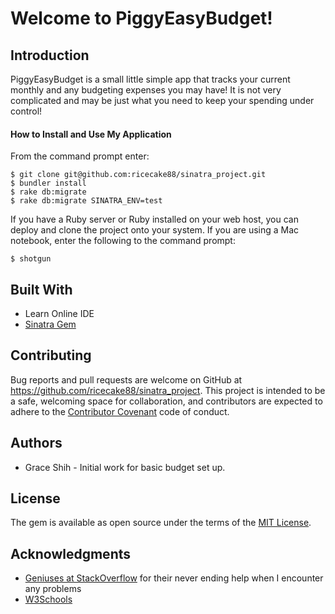 # Welcome to PiggyEasyBudget!

## Introduction

PiggyEasyBudget is a small little simple app that tracks your current monthly and any budgeting expenses you may have! It is not very complicated and may be just what you need to keep your spending under control!

#### How to Install and Use My Application

From the command prompt enter:
```
$ git clone git@github.com:ricecake88/sinatra_project.git
$ bundler install
$ rake db:migrate
$ rake db:migrate SINATRA_ENV=test
```

If you have a Ruby server or Ruby installed on your web host, you can deploy and clone the project onto your system. If you are using a Mac notebook, enter the following to the command prompt:
```
$ shotgun
```

## Built With

* Learn Online IDE
* [Sinatra Gem](https://rubygems.org/gems/sinatra-activerecord/versions/2.0.9)

## Contributing

Bug reports and pull requests are welcome on GitHub at https://github.com/ricecake88/sinatra_project. This project is intended to be a safe, welcoming space for collaboration, and contributors are expected to adhere to the [Contributor Covenant](contributor-covenant.org) code of conduct.

## Authors

* Grace Shih - Initial work for basic budget set up.

## License

The gem is available as open source under the terms of the [MIT License](http://opensource.org/licenses/MIT).

## Acknowledgments

* [Geniuses at StackOverflow](http://stackoverflow.com) for their never ending help when I encounter any problems
* [W3Schools](https://www.w3schools.com)
